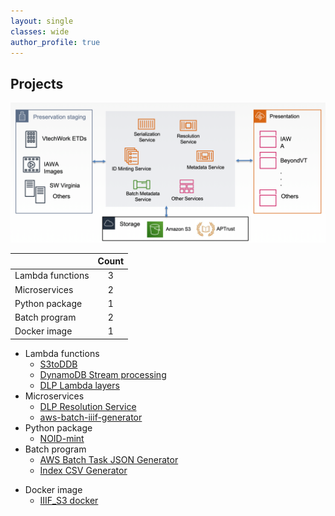 ```yaml
---
layout: single
classes: wide
author_profile: true
---
```


## Projects

![VTDLP overview](/assets/images/VTDLP_overview.png "VTDLP overview")


|         | Count           | 
| ------------- |:-------------:|
| Lambda functions  | 3 |
| Microservices  |    2   |
| Python package |  1   |
| Batch program  |  2  |
| Docker image | 1 |


* Lambda functions
	* [S3toDDB](https://github.com/vt-digital-libraries-platform/S3toDDB)
	* [DynamoDB Stream processing](https://github.com/vt-digital-libraries-platform/ddbstreamprocessing)
    * [DLP Lambda layers](https://github.com/vt-digital-libraries-platform/lambda_layers)
* Microservices
	* [DLP Resolution Service](https://github.com/vt-digital-libraries-platform/resolution-service)
	* [aws-batch-iiif-generator](https://github.com/vt-digital-libraries-platform/aws-batch-iiif-generator)
* Python package
	* [NOID-mint](https://github.com/vt-digital-libraries-platform/NOID-mint)
* Batch program
	* [AWS Batch Task JSON Generator](https://github.com/VTUL/iiif_s3_tools/tree/master/Batch_task_json_generator)
	* [Index CSV Generator](https://github.com/VTUL/iiif_s3_tools/tree/master/index_csv_generator)
<!-- * API Gateway endpoints -->
<!-- * DynamoDB tables -->
<!--	* IAWA: Collection, Archive -->
<!--	* DLP Resolution Service: resolution --> 
<!-- * S3 Buckets -->
<!-- * Elastic Search -->
<!--	* VTDLP ES -->
* Docker image
    * [IIIF_S3 docker](https://github.com/vt-digital-libraries-platform/iiif_s3_docker)
<!-- * SNS / SQS / DLQs -->
<!-- * System Manager params  -->

